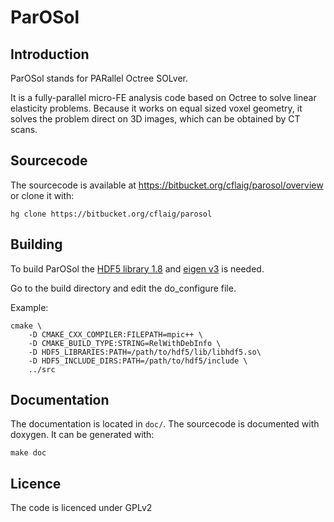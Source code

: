 # ParOSol 

## Introduction ##

ParOSol stands for PARallel Octree SOLver.

It is a fully-parallel micro-FE analysis code based on Octree to solve
linear elasticity problems. Because it works on equal sized voxel geometry,
it solves the problem direct on 3D images, which can be obtained by CT scans.

## Sourcecode ##

The sourcecode is available at https://bitbucket.org/cflaig/parosol/overview or
clone it with:

    hg clone https://bitbucket.org/cflaig/parosol

## Building ##

To build ParOSol the [HDF5 library 1.8](http://www.hdfgroup.org/HDF5/) and [eigen v3](http://eigen.tuxfamily.org/index.php?title=Main_Page)
is needed.

Go to the build directory and edit the do_configure file.

Example:

    cmake \
        -D CMAKE_CXX_COMPILER:FILEPATH=mpic++ \
        -D CMAKE_BUILD_TYPE:STRING=RelWithDebInfo \
        -D HDF5_LIBRARIES:PATH=/path/to/hdf5/lib/libhdf5.so\
        -D HDF5_INCLUDE_DIRS:PATH=/path/to/hdf5/include \
        ../src

## Documentation ##

The documentation is located in `doc/`. The sourcecode is documented with doxygen. It can be generated with:

    make doc


## Licence ##

The code is licenced under GPLv2
